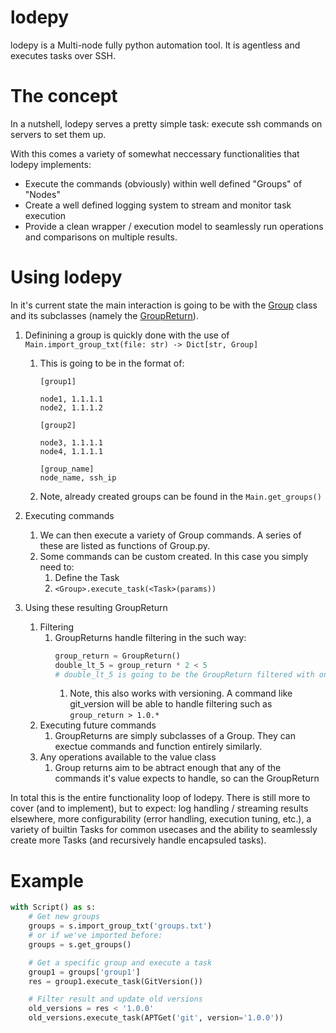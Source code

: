 # lodepy
lodepy is a Multi-node fully python automation tool. It is agentless and executes tasks over SSH.

# The concept
In a nutshell, lodepy serves a pretty simple task: execute ssh commands on servers to set them up.

With this comes a variety of somewhat neccessary functionalities that lodepy implements:
* Execute the commands (obviously) within well defined "Groups" of "Nodes"
* Create a well defined logging system to stream and monitor task execution
* Provide a clean wrapper / execution model to seamlessly run operations and comparisons on multiple results.

# Using lodepy
In it's current state the main interaction is going to be with the [Group](https://github.com/tkatchen/lodepy/blob/main/src/lodepy/groups/group.py) class and its subclasses (namely the [GroupReturn](https://github.com/tkatchen/lodepy/blob/main/src/lodepy/groups/group_return.py)).

1) Definining a group is quickly done with the use of `Main.import_group_txt(file: str) -> Dict[str, Group]`
   1) This is going to be in the format of:
      ```
      [group1]

      node1, 1.1.1.1
      node2, 1.1.1.2

      [group2]

      node3, 1.1.1.1
      node4, 1.1.1.1

      [group_name]
      node_name, ssh_ip
      ```
   2) Note, already created groups can be found in the `Main.get_groups()`

2) Executing commands
   1) We can then execute a variety of Group commands. A series of these are listed as functions of Group.py.
   2) Some commands can be custom created. In this case you simply need to:
      1) Define the Task
      2) `<Group>.execute_task(<Task>(params))`

3) Using these resulting GroupReturn
   1) Filtering
      1) GroupReturns handle filtering in the such way:
          ```python
          group_return = GroupReturn()
          double_lt_5 = group_return * 2 < 5
          # double_lt_5 is going to be the GroupReturn filtered with only nodes doubled returning a value less than 5.
          ```
           1) Note, this also works with versioning. A command like git_version will be able to handle filtering such as `group_return > 1.0.*`
   2) Executing future commands
      1) GroupReturns are simply subclasses of a Group. They can exectue commands and function entirely similarly.
   3) Any operations available to the value class
      1) Group returns aim to be abtract enough that any of the commands it's value expects to handle, so can the GroupReturn


In total this is the entire functionality loop of lodepy. There is still more to cover (and to implement), but to expect: log handling / streaming results elsewhere, more configurability (error handling, execution tuning, etc.), a variety of builtin Tasks for common usecases and the ability to seamlessly create more Tasks (and recursively handle encapsuled tasks).

# Example

```python
with Script() as s:
    # Get new groups
    groups = s.import_group_txt('groups.txt')
    # or if we've imported before:
    groups = s.get_groups()

    # Get a specific group and execute a task
    group1 = groups['group1']
    res = group1.execute_task(GitVersion())

    # Filter result and update old versions
    old_versions = res < '1.0.0'
    old_versions.execute_task(APTGet('git', version='1.0.0'))
```